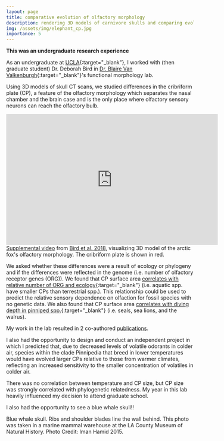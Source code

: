 ```yaml
---
layout: page
title: comparative evolution of olfactory morphology
description: rendering 3D models of carnivore skulls and comparing evolution of olfactory morphology
img: /assets/img/elephant_cp.jpg
importance: 5
---
```


**This was an undergraduate research experience**

As an undergraduate at [UCLA](https://www.ucla.edu/){:target="_blank"}, I worked with (then graduate student) Dr. Deborah Bird in [Dr. Blaire Van Valkenburgh](https://sites.lifesci.ucla.edu/eeb-vanvalkenburgh/blaire/){:target="_blank"}'s functional morphology lab.

Using 3D models of skull CT scans, we studied differences in the cribriform plate (CP), a feature of the olfactory morphology which separates the nasal chamber and the brain case and is the only place where olfactory sensory neurons can reach the olfactory bulb. 

<iframe src="https://widgets.figshare.com/articles/5925289/embed?show_title=1" width="568" height="351" allowfullscreen frameborder="0"></iframe>
<div class="caption">
    <a href="https://doi.org/10.6084/m9.figshare.5925289.v2" target ="_blank">Supplemental video</a> from <a href="https://royalsocietypublishing.org/doi/full/10.1098/rspb.2018.0100" target ="_blank">Bird et al. 2018</a>, visualizing 3D model of the arctic fox's olfactory morphology. The cribriform plate is shown in red.
</div>

We asked whether these differences were a result of ecology or phylogeny and if the differences were reflected in the genome (i.e. number of olfactory receptor genes (ORG)). We found that CP surface area [correlates with relative number of ORG and ecology](https://royalsocietypublishing.org/doi/10.1098/rspb.2018.0100){:target="_blank"} (i.e. aquatic spp. have smaller CPs than terrestrial spp.). This relationship
could be used to predict the relative sensory dependence on olfaction for fossil species with no genetic data. We also found that CP surface area [correlates with diving depth in pinniped spp.](https://onlinelibrary.wiley.com/doi/full/10.1002/ece3.6343){:target="_blank"} (i.e. seals, sea lions, and the walrus).

My work in the lab resulted in 2 co-authored [publications](https://imanhamid.github.io/publications/).

I also had the opportunity to design and conduct an independent project in which I predicted that, due to decreased levels of volatile odorants in colder air, species within the clade Pinnipedia that breed in lower temperatures would have evolved larger CPs relative to those from warmer
climates, reflecting an increased sensitivity to the smaller concentration of volatiles in colder air.

There was no correlation between temperature and CP size, but CP size was strongly correlated with phylogenetic relatedness. My year in this lab heavily influenced my decision to attend graduate school.

I also had the opportunity to see a blue whale skull!!

<div class="row">
    <div class="col-sm mt-3 mt-md-0">
        <img class="img-fluid rounded z-depth-1" src="{{ '/assets/img/bluewhale.jpg' | relative_url }}" alt="" title="example image"/>
    </div>
</div>
<div class="caption">
    Blue whale skull. Ribs and shoulder blades line the wall behind. This photo was taken in a marine mammal warehouse at the LA County Museum of Natural History. Photo Credit: Iman Hamid 2015. 
</div>